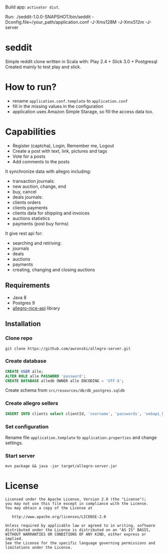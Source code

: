 # 


Build app:
`activator dist`.

Run:
./seddit-1.0.0-SNAPSHOT/bin/seddit -Dconfig.file=/your_path/application.conf -J-Xms128M -J-Xmx512m -J-server

# seddit
Simple reddit clone written in Scala with: Play 2.4 + Slick 3.0 + Postgresql
Created mainly to test play and slick.

# How to run?
- rename `application.conf.template` to `application.conf`
- fill in the missing values in the configuration
- application uses Amazon Simple Starage, so fill the access data too.

# Capabilities
- Register (captcha), Login, Remember me, Logout
- Create a post with text, link, pictures and tags
- Vote for a posts
- Add comments to the posts


It synchronize data with allegro including:
- transaction journals:
 - new auction, change, end
 - buy, cancel
- deals journals:
 - clients orders
 - clients payments
 - clients data for shipping and invoices
- auctions statistics
- payments (post buy forms)

It give rest api for:
- searching and retriving:
 - journals
 - deals
 - auctions
 - payments
- creating, changing and closing auctions

## Requirements
- Java 8
- Postgres 9
- [allegro-nice-api](https://github.com/awronski/allegro-nice-api) library

## Installation

### Clone repo
```
git clone https://github.com/awronski/allegro-server.git
```

### Create database
```sql
CREATE USER alle;
ALTER ROLE alle PASSWORD 'password';
CREATE DATABASE alledb OWNER alle ENCODING = 'UTF-8';
```
Create schema from ```src/resources/db/db_postgres.sqldb```

### Create allegro sellers
```sql
INSERT INTO clients select clientId, 'username', 'passwords', 'webapi_key';
```

### Set configuration
Rename file ```application.template``` to ```application.properties``` and change settings.

### Start server
```
mvn package && java -jar target/allegro-server.jar
```

License
=======

    Licensed under the Apache License, Version 2.0 (the "License");
    you may not use this file except in compliance with the License.
    You may obtain a copy of the License at

       http://www.apache.org/licenses/LICENSE-2.0

    Unless required by applicable law or agreed to in writing, software
    distributed under the License is distributed on an "AS IS" BASIS,
    WITHOUT WARRANTIES OR CONDITIONS OF ANY KIND, either express or implied.
    See the License for the specific language governing permissions and
    limitations under the License.